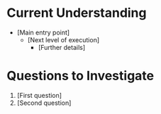 # Current Understanding

- [Main entry point]
  - [Next level of execution]
    - [Further details]

# Questions to Investigate

1. [First question]
2. [Second question]